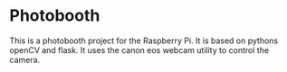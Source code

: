 # Photobooth

This is a photobooth project for the Raspberry Pi. It is based on pythons openCV and flask.
It uses the canon eos webcam utility to control the camera.